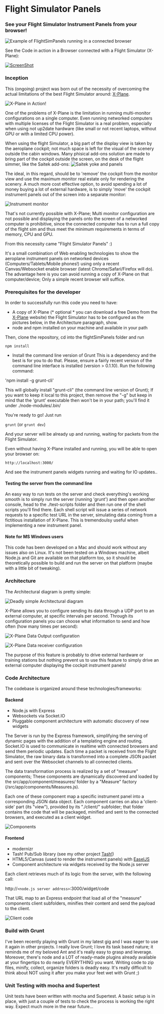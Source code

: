 Flight Simulator Panels
======================

### See your Flight Simulator Instrument Panels from your browser! ###

![Example of FlightSimPanels running in a connected browser](assets/flightsimpanels.png)

See the Code in action in a Browser connected with a Flight Simulator (X-Plane):

[![ScreenShot](assets/techdemo.png)](https://vimeo.com/60944060)

### Inception ###

This (ongoing) project was born out of the necessity of overcoming the actual limitations of the best Flight Simulator around: [X-Plane](http://www.x-plane.com).

![X-Plane in Action!](assets/x-plane.png)

One of the problems of X-Plane is the limitation in running multi-monitor configurations on a single computer. Even running networked computers with multiple licenses of the Flight Simulator is a real problem, especially when using not up2date hardware (like small or not recent laptops, without GPU or with a limited CPU power).

When using the flight Simulator, a big part of the display view is taken by the aeroplane cockpit; not much space is left for the visual of the scenery outside the cabin windows. Many phisical add-ons solution are made to bring part of the cockpit outside the screen, on the desk of the flight simmer, like the Saitek add-ons:
![Saitek yoke and panels](assets/saitek-panels.jpg)

The ideal, in this regard, should be to 'remove' the cockpit from the monitor view and use the maximum monitor real estate only for rendering the scenery. A much more cost effective option, to avoid spending a lot of money buying a lot of external hardware, is to simply 'move' the cockpit instrument panels out of the screen into a separate monitor:

![Instrument monitor](http://www.extremetech.com/wp-content/uploads/2011/12/flight-simulation-crt-monitors.jpg)

That's not currently possible with X-Plane; Multi monitor configuration are not possible and displaying the panels onto the screen of a networked computer is prohibitive, since the connected computer has to run a full copy of the flight sim and thus meet the minimum requirements in terms of memory, CPU and GPU.

From this necessity came "Flight Simulator Panels" :)

It's a small combination of Web enabling technologies to show the aeroplane instrument panels on networked devices (Computers/Tablets/Mobile phones!) using only a recent Canvas/Websocket enable browser (latest Chrome/Safari/Firefox will do). The advantage here is you can avoid running a copy of X-Plane on that computer/device; Only a simple recent browser will suffice.

### Prerequisites for the developer ###

In order to successfully run this code you need to have:
- A copy of X-Plane (* optional * you can download a free Demo from the [X-Plane](http://www.x-plane.com) website)
	the Flight Simulator has to be configured as the pictures below, in the Architecture paragraph, show.
- node and npm installed on your machine and available in your path

Then, clone the repository, cd into the flightSimPanels folder and run

`npm install`

- Install the command line version of Grunt
This is a dependency and the best is for you to do that. Please, ensure a fairly recent version of the command line interface is installed (version > 0.1.10). Run the following command:

'npm install -g grunt-cli'

This will globally install "grunt-cli" (the command line version of Grunt); If you want to keep it local to this project, then remove the "-g" but keep in mind that the 'grunt' executable then won't be in your path; you'll find it under ./node-modules/.bin/

You're ready to go! Just run

`grunt` (or `grunt dev`)

And your server will be already up and running, waiting for packets from the Flight Simulator.

Even without having X-Plane installed and running, you will be able to open your browser on:

`http://localhost:3000/`

And see the instrument panels widgets running and waiting for IO updates..

#### Testing the server from the command line ####

An easy way to run tests on the server and check everything's working smooth is to simply run the server (running 'grunt') and then open another console, head to the ./test-scripts folder and then run one of the shell scripts you'll find there.
Each shell script will issue a series of network requests to a specific test URL in the server, simulating data coming from a fictitious installation of X-Plane. This is tremendoulsy useful when implementing a new instrument panel.


#### Note for MS Windows users ####

This code has been developed on a Mac and should work without any issues also on Linux. It's not been tested on a Windows machine, albeit Node.js and Git are available on that platform too, so it should be theoretically possible to build and run the server on that platform (maybe with a little bit of tweaking).

### Architecture ###

The Architectural diagram is pretty simple:

![Deadly simple Architectural diagram](assets/architecture.png)

X-Plane allows you to configure sending its data through a UDP port to an external computer, at specific intervals per second. Through its configuration panels you can choose what information to send and how often (how many times per second):

![X-Plane Data Output configuration](assets/xplane-data-io.png)

![X-Plane Data receiver configuration](assets/xplane-network-panel.png)

The purpose of this feature is probably to drive external hardware or training stations but nothing prevent us to use this feature to simply drive an external computer displaying the cockpit instrument panels!

### Code Architecture ###

The codebase is organized around these technologies/frameworks:

#### Backend ####

- Node.js with Express
- Websockets via Socket.IO
- Pluggable component architecture with automatic discovery of new widgets

The Server is run by the Express framework, simplifying the serving of dynamic pages with the addition of a templating engine and routing.
Socket.IO is used to communicate in realtime with connected browsers and send them periodic updates.
Each time a packet is received from the Flight Simulator, the raw binary data is transformed into a complete JSON packet and sent over the Websocket channels to all connected clients.

The data transformation process is realized by a set of "measure" components; These components are dynamically discovered and loaded by the src/app/component/measures/ folder by a "Measure" factory (/src/app/components/Measures.js).

Each one of these component map a specific instrument panel into a corresponding JSON data object.
Each component carries on also a 'client-side' part (its "view"), provided by its "./client/" subfolder; that folder contains the code that will be packaged, minified and sent to the connected browsers, and executed as a client widget.

![Components](assets/components.png)

#### Frontend ####

- modernizr
- Tash! Pub/Sub library (see my other project [Tash!](https://github.com/dmolin/tash))
- HTML5/Canvas (used to render the instrument panels) with [EaselJS](http://www.createjs.com/#!/EaselJS)
- Component architecture via widgets received by the Node.js server

Each client retrieves much of its logic from the server, with the following call:

http://`<node.js server address>`:3000/widget/code

That URL map to an Express endpoint that load all of the "measure" components client subfolders, minifies their content and send the payload to the client.

![Client code](assets/client-code.png)

### Build with Grunt ###

I've been recently playing with Grunt in my latest gig and I was eager to use it again in other projects.
I really love Grunt; I love its task based nature; it reminds me of my beloved Ant and it's really easy to grasp and leverage. Moreover, there's node and a LOT of ready-made plugins already available at your fingertips to do nearly EVERYTHING you want. Writing code to zip files, minify, collect, organize folders is deadly easy. It's really difficult to think about NOT using it after you make your feet wet with Grunt ;)

### Unit Testing with mocha and Supertest ###

Unit tests have been written with mocha and Supertest.
A basic setup is in place, with just a couple of tests to check the process is working the right way.
Expect much more in the near future...
